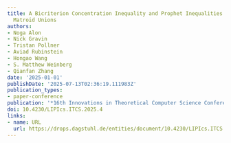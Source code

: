 ```yaml
---
title: A Bicriterion Concentration Inequality and Prophet Inequalities for k-Fold
  Matroid Unions
authors:
- Noga Alon
- Nick Gravin
- Tristan Pollner
- Aviad Rubinstein
- Hongao Wang
- S. Matthew Weinberg
- Qianfan Zhang
date: '2025-01-01'
publishDate: '2025-07-13T02:36:19.111983Z'
publication_types:
- paper-conference
publication: '*16th Innovations in Theoretical Computer Science Conference (ITCS 2025)*'
doi: 10.4230/LIPIcs.ITCS.2025.4
links:
- name: URL
  url: https://drops.dagstuhl.de/entities/document/10.4230/LIPIcs.ITCS.2025.4
---
```

